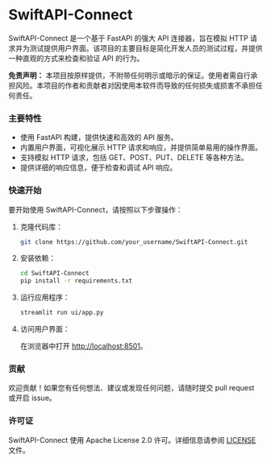 
# SwiftAPI-Connect

SwiftAPI-Connect 是一个基于 FastAPI 的强大 API 连接器，旨在模拟 HTTP 请求并为测试提供用户界面。该项目的主要目标是简化开发人员的测试过程，并提供一种直观的方式来检查和验证 API 的行为。

**免责声明：** 本项目按原样提供，不附带任何明示或暗示的保证。使用者需自行承担风险。本项目的作者和贡献者对因使用本软件而导致的任何损失或损害不承担任何责任。

### 主要特性

- 使用 FastAPI 构建，提供快速和高效的 API 服务。
- 内置用户界面，可视化展示 HTTP 请求和响应，并提供简单易用的操作界面。
- 支持模拟 HTTP 请求，包括 GET、POST、PUT、DELETE 等各种方法。
- 提供详细的响应信息，便于检查和调试 API 响应。

### 快速开始

要开始使用 SwiftAPI-Connect，请按照以下步骤操作：

1. 克隆代码库：

   ```bash
   git clone https://github.com/your_username/SwiftAPI-Connect.git
   ```

2. 安装依赖：

   ```bash
   cd SwiftAPI-Connect
   pip install -r requirements.txt
   ```

3. 运行应用程序：

   ```bash
   streamlit run ui/app.py
   ```

4. 访问用户界面：

   在浏览器中打开 [http://localhost:8501](http://localhost:8501)。

### 贡献

欢迎贡献！如果您有任何想法、建议或发现任何问题，请随时提交 pull request 或开启 issue。

### 许可证

SwiftAPI-Connect 使用 Apache License 2.0 许可。详细信息请参阅 [LICENSE](LICENSE) 文件。
